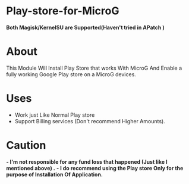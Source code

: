 # Play-store-for-MicroG
**Both Magisk/KernelSU are Supported(Haven't tried in APatch )**
# About
This Module Will Install Play Store that works With MicroG And Enable a fully working Google Play store on a MicroG devices.
# Uses
- Work just Like Normal Play store
- Support Billing services (Don't recommend Higher Amounts).
# Caution 
**- I'm not responsible for any fund loss that happened (Just like I mentioned above) .**
**- I do recommend using the Play store Only for the purpose of Installation Of Application.**